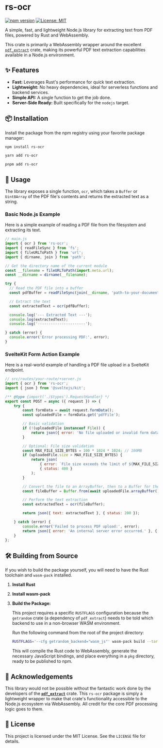 # rs-ocr

[![npm version](https://img.shields.io/npm/v/rs-ocr.svg)](https://www.npmjs.com/package/rs-ocr)
[![License: MIT](https://img.shields.io/badge/License-MIT-yellow.svg)](https://opensource.org/licenses/MIT)

A simple, fast, and lightweight Node.js library for extracting text from PDF files, powered by Rust and WebAssembly.

This crate is primarily a WebAssembly wrapper around the excellent [`pdf_extract`](https://crates.io/crates/pdf-extract) crate, making its powerful PDF text extraction capabilities available in a Node.js environment.

## ✨ Features

* **Fast:** Leverages Rust's performance for quick text extraction.
* **Lightweight:** No heavy dependencies, ideal for serverless functions and backend services.
* **Simple API:** A single function to get the job done.
* **Server-Side Ready:** Built specifically for the `nodejs` target.

## 📦 Installation

Install the package from the npm registry using your favorite package manager:

```bash
npm install rs-ocr
```
```bash
yarn add rs-ocr
```
```bash
pnpm add rs-ocr
```

## 🚀 Usage

The library exposes a single function, `ocr`, which takes a `Buffer` or `Uint8Array` of the PDF file's contents and returns the extracted text as a string.

### Basic Node.js Example

Here is a simple example of reading a PDF file from the filesystem and extracting its text.

```javascript
// main.js
import { ocr } from 'rs-ocr';
import { readFileSync } from 'fs';
import { fileURLToPath } from 'url';
import { dirname, join } from 'path';

// Get the directory name of the current module
const __filename = fileURLToPath(import.meta.url);
const __dirname = dirname(__filename);

try {
  // Read the PDF file into a buffer
  const pdfBuffer = readFileSync(join(__dirname, 'path-to-your-document.pdf'));

  // Extract the text
  const extractedText = ocr(pdfBuffer);

  console.log('--- Extracted Text ---');
  console.log(extractedText);
  console.log('----------------------');

} catch (error) {
  console.error('Error processing PDF:', error);
}
```

### SvelteKit Form Action Example

Here is a real-world example of handling a PDF file upload in a SvelteKit endpoint.

```javascript
// src/routes/your-route/+server.js
import { ocr } from 'rs-ocr';
import { json } from '@sveltejs/kit';

/** @type {import('./$types').RequestHandler} */
export const POST = async ({ request }) => {
    try {
        const formData = await request.formData();
        const uploadedFile = formData.get('pdfFile');

        // Basic validation
        if (!(uploadedFile instanceof File)) {
            return json({ error: 'No file uploaded or invalid form data.' }, { status: 400 });
        }

        // Optional: File size validation
        const MAX_FILE_SIZE_BYTES = 100 * 1024 * 1024; // 100MB
        if (uploadedFile.size > MAX_FILE_SIZE_BYTES) {
            return json(
                { error: `File size exceeds the limit of ${MAX_FILE_SIZE_BYTES / (1024 * 1024)}MB.` },
                { status: 400 }
            );
        }

        // Convert the file to an ArrayBuffer, then to a Buffer for the ocr function
        const fileBuffer = Buffer.from(await uploadedFile.arrayBuffer());

        // Perform the text extraction
        const extractedText = ocr(fileBuffer);

        return json({ text: extractedText }, { status: 200 });

    } catch (error) {
        console.error('Failed to process PDF upload:', error);
        return json({ error: 'An internal server error occurred.' }, { status: 500 });
    }
};
```

## 🛠️ Building from Source

If you wish to build the package yourself, you will need to have the Rust toolchain and `wasm-pack` installed.

1.  **Install Rust**
2.  **Install wasm-pack**
3.  **Build the Package:**

    This project requires a specific `RUSTFLAGS` configuration because the `getrandom` crate (a dependency of `pdf_extract`) needs to be told which backend to use in a non-browser WASM environment.

    Run the following command from the root of the project directory:

    ```bash
    RUSTFLAGS='--cfg getrandom_backend="wasm_js"' wasm-pack build --target nodejs
    ```

    This will compile the Rust code to WebAssembly, generate the necessary JavaScript bindings, and place everything in a `pkg` directory, ready to be published to npm.

## 🙏 Acknowledgements

This library would not be possible without the fantastic work done by the developers of the **[`pdf_extract`](https://crates.io/crates/pdf-extract)** crate. This `rs-ocr` package is simply a lightweight wrapper to make that crate's functionality accessible to the Node.js ecosystem via WebAssembly. All credit for the core PDF processing logic goes to them.

## 📜 License

This project is licensed under the MIT License. See the `LICENSE` file for details.
